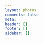 ```yaml
---
layout: photos
comments: false
meta:
header: []
footer: []
sidebar: []
---
```

<style>
.ImageGrid {
  width: 100%;
  max-width: 1040px;
  margin: 0 auto;
  text-align: center;
}
.card {
  display: flex;
  float: left;
  overflow: hidden;
  transition: .3s ease-in-out;
  border-radius: 8px;
  background-color: rgba(255, 255, 255, 0);
  padding: 1.4px;
}
.ImageInCard {
  display block
}
.ImageInCard img {
  padding: 0;
  border-radius: 8px;
  width:100%;
  height:100%;
}
</style>

<div class="ImageGrid"></div>